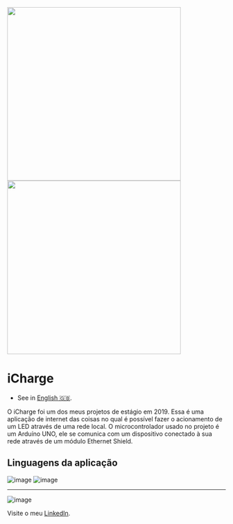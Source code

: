 <div>
 <img src="https://user-images.githubusercontent.com/79997705/115066067-62e73e80-9ec5-11eb-963d-0656521801e6.PNG" min-width="400px" max-width="400px" width="400px" alt="" >
<img src="https://user-images.githubusercontent.com/79997705/115066087-6a0e4c80-9ec5-11eb-94dd-dc1e6f635811.PNG" min-width="400px" max-width="400px" width="400px" align="" alt="">
</div>

 # **iCharge**

- See in [English 🇬🇧](./README-en-US.md).

O iCharge foi um dos meus projetos de estágio em 2019. Essa é uma aplicação de internet das coisas no qual é possível fazer
o acionamento de um LED através de uma rede local. O microcontrolador usado no projeto é um Arduíno UNO, ele se comunica com
um dispositivo conectado à sua rede através de um módulo Ethernet Shield. 

## Linguagens da aplicação
 
![image](https://img.shields.io/badge/C%2B%2B-00599C?style=for-the-badge&logo=c%2B%2B&logoColor=white)
![image](https://img.shields.io/badge/HTML5-E34F26?style=for-the-badge&logo=html5&logoColor=white)

***
 ![image](https://img.shields.io/badge/LinkedIn-0077B5?style=for-the-badge&logo=linkedin&logoColor=white) 
 
 Visite o meu [LinkedIn](https://www.linkedin.com/in/nathan-de-souza-silva-firmo/). 


